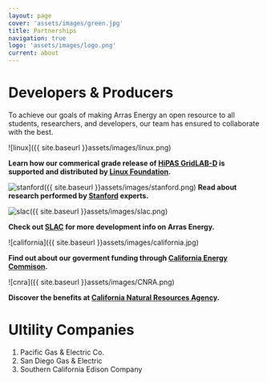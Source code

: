 ```yaml
---
layout: page
cover: 'assets/images/green.jpg'
title: Partnerships
navigation: true
logo: 'assets/images/logo.png'
current: about
---
```

# Developers & Producers
To achieve our goals of making Arras Energy an open resource to all students, researchers, and developers, our team has ensured to collaborate with the best.

![linux]({{ site.baseurl }}assets/images/linux.png)

**Learn how our commerical grade release of [HiPAS GridLAB-D][HiPAS GridLAB-D] is supported and distributed by [Linux Foundation][Linux Foundation].**

![stanford]({{ site.baseurl }}assets/images/stanford.png)
**Read about research performed by [Stanford][Stanford] experts.**

![slac]({{ site.baseurl }}assets/images/slac.png)

**Check out [SLAC][SLAC] for more development info on Arras Energy.**

![california]({{ site.baseurl }}assets/images/california.jpg)

**Find out about our goverment funding through [California Energy Commison][California Energy Commison].**

![cnra]({{ site.baseurl }}assets/images/CNRA.png)

**Discover the benefits at [California Natural Resources Agency][California Natural Resources Agency].**

# Ultility Companies
1. Pacific Gas & Electric Co.
2. San Diego Gas & Electric
3. Southern California Edison Company

[Google]: https://google.com
[jekyll-gh]: https://github.com/jekyll/jekyll
[jekyll-talk]: https://talk.jekyllrb.com/

[slac]: https://www6.slac.stanford.edu/
[stanford]:   https://stanford.edu
[Linux Foundation]: https://www.linuxfoundation.org/ 
[HiPAS GridLAB-D]: https://github.com/arras-energy  
[California Energy Commison]: https://www.energy.ca.gov/
[pg&e]: https://www.pge.com/
[California Natural Resources Agency]: https://resources.ca.gov/
[California Natural Resources Agency]: https://resources.ca.gov/
[California Natural Resources Agency]: https://resources.ca.gov/
